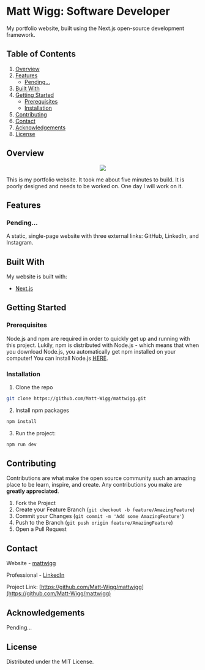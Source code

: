 # Matt Wigg: Software Developer
My portfolio website, built using the Next.js open-source development framework.

## Table of Contents

1. [Overview](#overview)
2. [Features](#features)
    * [Pending...](#pending)
3. [Built With](#built-with)
4. [Getting Started](#getting-started)
    * [Prerequisites](#prerequisites)
    * [Installation](#installation)
5. [Contributing](#contributing)
6. [Contact](#contact)
7. [Acknowledgements](#acknowledgements)
8. [License](#license)


## Overview
<p align="center" height="200"><img src="https://imgur.com/uU7SKoN.png"></p>
<p>This is my portfolio website. It took me about five minutes to build. It is poorly designed and needs to be worked on. One day I will work on it.</p>

## Features

### Pending...
A static, single-page website with three external links: GitHub, LinkedIn, and Instagram.

## Built With

My website is built with:
* [Next.js](https://nextjs.org/)

## Getting Started

### Prerequisites

Node.js and npm are required in order to quickly get up and running with this project. Lukily, npm is distributed with Node.js - which means that when you download Node.js, you automatically get npm installed on your computer! You can install Node.js [HERE](https://nodejs.org/en/).


### Installation

1. Clone the repo
```sh
git clone https://github.com/Matt-Wigg/mattwigg.git
```
2. Install npm packages
```sh
npm install
```
3. Run the project:
```sh
npm run dev
```

## Contributing

Contributions are what make the open source community such an amazing place to be learn, inspire, and create. Any contributions you make are **greatly appreciated**.

1. Fork the Project
2. Create your Feature Branch (`git checkout -b feature/AmazingFeature`)
3. Commit your Changes (`git commit -m 'Add some AmazingFeature'`)
4. Push to the Branch (`git push origin feature/AmazingFeature`)
5. Open a Pull Request

## Contact

Website - [mattwigg](https://www.mattwigg.com/)

Professional - [LinkedIn](https://www.linkedin.com/in/matt-wigg/)

Project Link: [https://github.com/Matt-Wigg/mattwigg](https://github.com/Matt-Wigg/mattwigg)

## Acknowledgements

Pending...

## License

Distributed under the MIT License.
